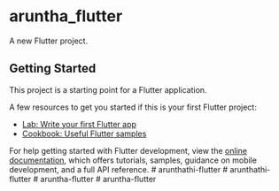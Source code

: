 # aruntha_flutter

A new Flutter project.

## Getting Started

This project is a starting point for a Flutter application.

A few resources to get you started if this is your first Flutter project:

- [Lab: Write your first Flutter app](https://docs.flutter.dev/get-started/codelab)
- [Cookbook: Useful Flutter samples](https://docs.flutter.dev/cookbook)

For help getting started with Flutter development, view the
[online documentation](https://docs.flutter.dev/), which offers tutorials,
samples, guidance on mobile development, and a full API reference.
#   a r u n t h a t h i - f l u t t e r  
 #   a r u n t h a t h i - f l u t t e r  
 #   a r u n t h a - f l u t t e r  
 #   a r u n t h a - f l u t t e r  
 